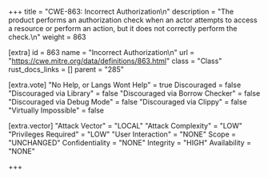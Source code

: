 +++
title = "CWE-863: Incorrect Authorization\n"
description = "The product performs an authorization check when an actor attempts to access a resource or perform an action, but it does not correctly perform the check.\n"
weight = 863

[extra]
id = 863
name = "Incorrect Authorization\n"
url = "https://cwe.mitre.org/data/definitions/863.html"
class = "Class"
rust_docs_links = []
parent = "285"

[extra.vote]
"No Help, or Langs Wont Help" = true
Discouraged = false
"Discouraged via Library" = false
"Discouraged via Borrow Checker" = false
"Discouraged via Debug Mode" = false
"Discouraged via Clippy" = false
"Virtually Impossible" = false

[extra.vector]
"Attack Vector" = "LOCAL"
"Attack Complexity" = "LOW"
"Privileges Required" = "LOW"
"User Interaction" = "NONE"
Scope = "UNCHANGED"
Confidentiality = "NONE"
Integrity = "HIGH"
Availability = "NONE"

+++